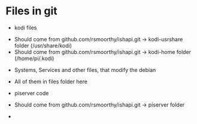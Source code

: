 # Files in git

*  kodi files
  -   Should come from github.com/rsmoorthy/ishapi.git -> kodi-usrshare folder (/usr/share/kodi)
  -   Should come from github.com/rsmoorthy/ishapi.git -> kodi-home folder (/home/pi/.kodi)

*  Systems, Services and other files, that modify the debian
  -   All of them in files folder here

*  piserver code
  -   Should come from github.com/rsmoorthy/ishapi.git -> piserver folder

*  
